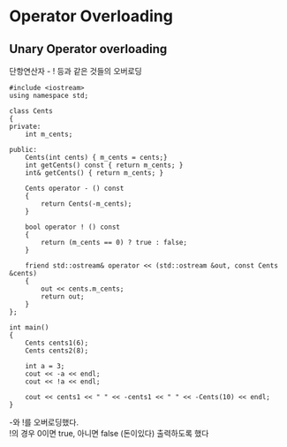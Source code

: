 # Operator Overloading
## Unary Operator overloading

단항연산자 - ! 등과 같은 것들의 오버로딩
```
#include <iostream>
using namespace std;

class Cents
{
private:
    int m_cents;

public:
    Cents(int cents) { m_cents = cents;}
    int getCents() const { return m_cents; }
    int& getCents() { return m_cents; }

    Cents operator - () const
    {
        return Cents(-m_cents);
    }

    bool operator ! () const
    {
        return (m_cents == 0) ? true : false;
    }

    friend std::ostream& operator << (std::ostream &out, const Cents &cents)
    {
        out << cents.m_cents;
        return out;
    }
};

int main()
{
    Cents cents1(6);
    Cents cents2(8);

    int a = 3;
    cout << -a << endl;
    cout << !a << endl;

    cout << cents1 << " " << -cents1 << " " << -Cents(10) << endl;
}
```
-와 !를 오버로딩했다.  
!의 경우 0이면 true, 아니면 false (돈이있다) 출력하도록 했다